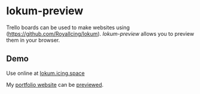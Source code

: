 # lokum-preview

Trello boards can be used to make websites using (https://github.com/RoyalIcing/lokum). *lokum-preview* allows you to preview them in your browser. 

## Demo

Use online at [lokum.icing.space](https://lokum.icing.space/)

My [portfolio website](https://burntcaramel.com/) can be [previewed](https://lokum.icing.space/#mQ6WXDAQ).
